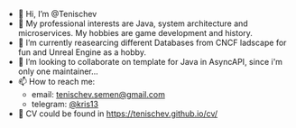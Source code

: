 - 👋 Hi, I’m @Tenischev
- 👀 My professional interests are Java, system architecture and microservices. My hobbies are game development and history.
- 🌱 I’m currently reasearcing different Databases from CNCF ladscape for fun and Unreal Engine as a hobby.
- 💞️ I’m looking to collaborate on template for Java in AsyncAPI, since i'm only one maintainer...
- 📫 How to reach me:
  - email: tenischev.semen@gmail.com
  - telegram: [@kris13](https://t.me/kris13)
- 📜 CV could be found in https://tenischev.github.io/cv/

<!---
Tenischev/Tenischev is a ✨ special ✨ repository because its `README.md` (this file) appears on your GitHub profile.
You can click the Preview link to take a look at your changes.
--->
